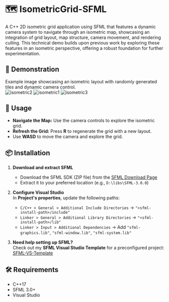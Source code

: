 # 🗺️ IsometricGrid-SFML

A C++ 2D isometric grid application using SFML that features a dynamic camera system to navigate through an isometric map, showcasing an integration of grid layout, map structure, camera movement, and rendering culling. This technical demo builds upon previous work by exploring these features in an isometric perspective, offering a robust foundation for further experimentation.

## 🎥 Demonstration  
Example image showcasing an isometric layout with randomly generated tiles and dynamic camera control.  
![isometric2](https://github.com/user-attachments/assets/872275c6-f3eb-4d86-afb9-6e4f4089b7fc)
![isometric1](https://github.com/user-attachments/assets/522c33e8-7ae0-4555-a152-323bc05d9119)
![isometric3](https://github.com/user-attachments/assets/b038ae4f-c140-4692-86cd-5e6b57acf730)


## 🚀 Usage  
- **Navigate the Map:** Use the camera controls to explore the isometric grid.
- **Refresh the Grid:** Press **R** to regenerate the grid with a new layout.
- Use **WASD** to move the camera and explore the grid.

## 📦 Installation  

1. **Download and extract SFML**  
   - Download the SFML SDK (ZIP file) from the [SFML Download Page](https://www.sfml-dev.org/download/)  
   - Extract it to your preferred location (e.g., `D:\libs\SFML-3.0.0`)  

2. **Configure Visual Studio**  
   In **Project's properties**, update the following paths:  

   - `C/C++ > General > Additional Include Directories` → `"<sfml-install-path>/include"`  
   - `Linker > General > Additional Library Directories` → `"<sfml-install-path>/lib"`  
   - `Linker > Input > Additional Dependencies` → Add `"sfml-graphics.lib"`, `"sfml-window.lib"`, `"sfml-system.lib"`  

3. **Need help setting up SFML?**  
   Check out my **SFML Visual Studio Template** for a preconfigured project: [SFML-VS-Template](https://github.com/g-brrzzn/SFML-VS-Template)

## 🛠️ Requirements  

- C++17  
- SFML 3.0+  
- Visual Studio
